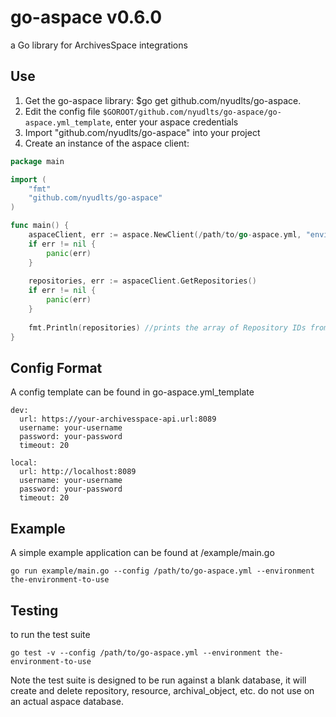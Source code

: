 # go-aspace v0.6.0
a Go library for ArchivesSpace integrations

## Use
1. Get the go-aspace library: $go get github.com/nyudlts/go-aspace.
2. Edit the config file `$GOROOT/github.com/nyudlts/go-aspace/go-aspace.yml_template`, enter your aspace credentials
4. Import "github.com/nyudlts/go-aspace" into your project
5. Create an instance of the aspace client:

```go
package main

import (
	"fmt"
	"github.com/nyudlts/go-aspace"
)

func main() {
    aspaceClient, err := aspace.NewClient(/path/to/go-aspace.yml, "environment to use from config", timeout)
    if err != nil {
        panic(err)
    }
    
    repositories, err := aspaceClient.GetRepositories()
    if err != nil {
        panic(err)
    }
	
    fmt.Println(repositories) //prints the array of Repository IDs from ArchivesSpace.
}
```

## Config Format
A config template can be found in go-aspace.yml_template

```
dev:
  url: https://your-archivesspace-api.url:8089
  username: your-username
  password: your-password
  timeout: 20
  
local:
  url: http://localhost:8089
  username: your-username
  password: your-password
  timeout: 20
```

## Example
A simple example application can be found at /example/main.go

```shell
go run example/main.go --config /path/to/go-aspace.yml --environment the-environment-to-use
```

## Testing
to run the test suite
```shell
go test -v --config /path/to/go-aspace.yml --environment the-environment-to-use
```
Note the test suite is designed to be run against a blank database, it will create and delete repository, resource, archival_object, etc. do not use on an actual aspace database.  
